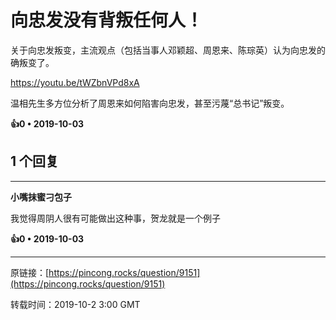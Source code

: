 # 向忠发没有背叛任何人！ 

关于向忠发叛变，主流观点（包括当事人邓颖超、周恩来、陈琮英）认为向忠发的确叛变了。

https://youtu.be/tWZbnVPd8xA

温相先生多方位分析了周恩来如何陷害向忠发，甚至污蔑“总书记”叛变。 

**👍0 • 2019-10-03**

## 1 个回复

---
**小嘴抹蜜刁包子**

我觉得周阴人很有可能做出这种事，贺龙就是一个例子 

**👍0 • 2019-10-03**

---
原链接：[https://pincong.rocks/question/9151](https://pincong.rocks/question/9151)

转载时间：2019-10-2 3:00 GMT